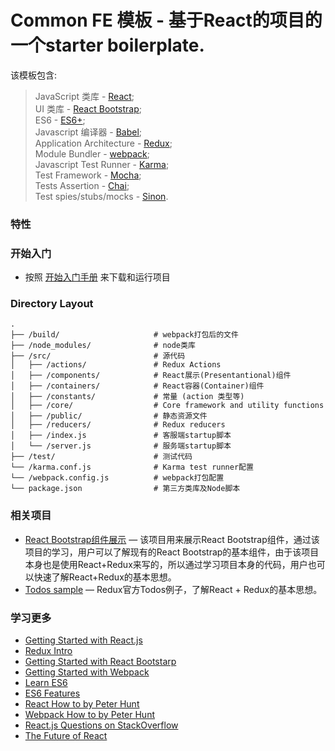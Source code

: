 # Common FE 模板 - 基于React的项目的一个starter boilerplate.


该模板包含:
> JavaScript 类库 - [React](https://facebook.github.io/react/);  
> UI 类库 - [React Bootstrap](https://react-bootstrap.github.io/);  
> ES6 - [ES6+](http://babeljs.io/docs/learn-es2015/);  
> Javascript 编译器 - [Babel](http://babeljs.io/);  
> Application Architecture - [Redux](http://redux.js.org/);  
> Module Bundler - [webpack](http://webpack.github.io/docs/tutorials/getting-started/);  
> Javascript Test Runner - [Karma](https://karma-runner.github.io/0.13/index.html);  
> Test Framework - [Mocha](http://mochajs.org/);  
> Tests Assertion - [Chai](http://chaijs.com/);  
> Test spies/stubs/mocks - [Sinon](http://sinonjs.org/).  

### 特性

### 开始入门

  * 按照 [开始入门手册](./getting-started-zh.md) 来下载和运行项目

### Directory Layout

```
.
├── /build/                     # webpack打包后的文件
├── /node_modules/              # node类库
├── /src/                       # 源代码
│   ├── /actions/               # Redux Actions
│   ├── /components/            # React展示(Presentantional)组件
│   ├── /containers/            # React容器(Container)组件
│   ├── /constants/             # 常量 (action 类型等)
│   ├── /core/                  # Core framework and utility functions
│   ├── /public/                # 静态资源文件
│   ├── /reducers/              # Redux reducers
│   ├── /index.js               # 客服端startup脚本
│   └── /server.js              # 服务端startup脚本
├── /test/                      # 测试代码
└── /karma.conf.js              # Karma test runner配置
└── /webpack.config.js          # webpack打包配置
└── package.json                # 第三方类库及Node脚本
```

### 相关项目

  * [React Bootstrap组件展示](http://192.168.2.12/euler/common-fe/tree/develop/examples/react-bootstrap-components-es6) — 该项目用来展示React Bootstrap组件，通过该项目的学习，用户可以了解现有的React Bootstrap的基本组件，由于该项目本身也是使用React+Redux来写的，所以通过学习项目本身的代码，用户也可以快速了解React+Redux的基本思想。
  * [Todos sample](http://192.168.2.12/euler/common-fe/tree/develop/examples/todos) — Redux官方Todos例子，了解React + Redux的基本思想。

### 学习更多

  * [Getting Started with React.js](http://facebook.github.io/react/)
  * [Redux Intro](http://redux.js.org/)
  * [Getting Started with React Bootstarp](https://react-bootstrap.github.io/getting-started.html)
  * [Getting Started with Webpack](https://webpack.github.io/docs/tutorials/getting-started/)
  * [Learn ES6](https://babeljs.io/docs/learn-es6/)
  * [ES6 Features](https://github.com/lukehoban/es6features#readme)
  * [React How to by Peter Hunt](https://github.com/petehunt/react-howto)
  * [Webpack How to by Peter Hunt](https://github.com/petehunt/webpack-howto)
  * [React.js Questions on StackOverflow](http://stackoverflow.com/questions/tagged/reactjs)
  * [The Future of React](https://github.com/reactjs/react-future)